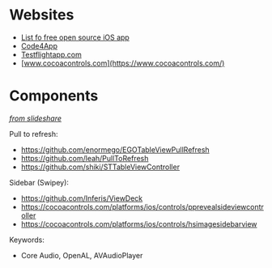 Websites
===================

- [List fo free open source iOS app](http://en.wikipedia.org/wiki/List_of_free_and_open-source_iOS_applications)
- [Code4App](http://code4app.net/)
- [Testflightapp.com](https://testflightapp.com)
- [www.cocoacontrols.com](https://www.cocoacontrols.com/)

Components
==========

[_from slideshare_](http://www.slideshare.net/petegoodliffe/advanced-ios)

Pull to refresh:

- https://github.com/enormego/EGOTableViewPullRefresh
- https://github.com/leah/PullToRefresh
- https://github.com/shiki/STTableViewController


Sidebar (Swipey):

- https://github.com/Inferis/ViewDeck
- https://cocoacontrols.com/platforms/ios/controls/pprevealsideviewcontroller
- https://cocoacontrols.com/platforms/ios/controls/hsimagesidebarview


Keywords:

- Core Audio, OpenAL, AVAudioPlayer
